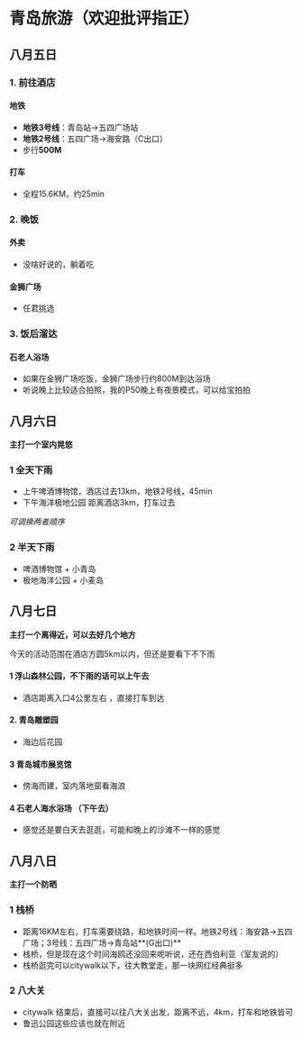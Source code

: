 # 青岛旅游（欢迎批评指正）

## 八月五日

### 1. 前往酒店

#### 地铁

* **地铁3号线**：青岛站->五四广场站
* **地铁2号线**：五四广场->海安路（C出口）
* 步行**500M**

#### 打车

* 全程15.6KM，约25min

### 2. 晚饭

#### 外卖

* 没啥好说的，躺着吃

#### 金狮广场

* 任君挑选

### 3. 饭后溜达

#### 石老人浴场

* 如果在金狮广场吃饭，金狮广场步行约800M到达浴场
* 听说晚上比较适合拍照，我的P50晚上有夜景模式，可以给宝拍拍



## 八月六日

**主打一个室内晃悠**

### 1 全天下雨

* 上午啤酒博物馆，酒店过去13km，地铁2号线，45min
* 下午海洋极地公园  距离酒店3km，打车过去

*可调换两者顺序*

### 2 半天下雨

* 啤酒博物馆 + 小青岛 
* 极地海洋公园 + 小麦岛



## 八月七日

**主打一个离得近，可以去好几个地方**

今天的活动范围在酒店方圆5km以内，但还是要看下不下雨

#### 1 浮山森林公园，不下雨的话可以上午去

* 酒店距离入口4公里左右 ，直接打车到达

#### 2. 青岛雕塑园 

* 海边后花园

#### 3 青岛城市展览馆

* 傍海而建，室内落地窗看海浪

#### 4 石老人海水浴场 （下午去）

* 感觉还是要白天去逛逛，可能和晚上的沙滩不一样的感觉



## 八月八日

**主打一个防晒**

### 1 栈桥

* 距离16KM左右，打车需要绕路，和地铁时间一样。地铁2号线：海安路->五四广场；3号线：五四广场->青岛站**(G出口)**
* 栈桥，但是现在这个时间海鸥还没回来呢听说，还在西伯利亚（室友说的）
* 栈桥逛完可以citywalk以下，往大教堂走，那一块网红经典挺多

### 2 八大关

* citywalk 结束后，直接可以往八大关出发，距离不远，4km，打车和地铁皆可
* 鲁迅公园这些应该也就在附近





